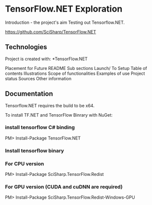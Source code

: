# TensorFlow.NET Exploration

Introduction - the project's aim
Testing out Tensorflow.NET.  

https://github.com/SciSharp/TensorFlow.NET 

## Technologies
Project is created with:
*TensorFlow.NET

Placement for Future README Sub sections
Launch/ To Setup
Table of contents
Illustrations
Scope of functionalities
Examples of use
Project status
Sources
Other information

## Documentation

Tensorflow.NET requires the build to be x64.

To install TF.NET and TensorFlow Binrary with NuGet:

### install tensorflow C# binding
PM> Install-Package TensorFlow.NET

### Install tensorflow binary
### For CPU version
PM> Install-Package SciSharp.TensorFlow.Redist

### For GPU version (CUDA and cuDNN are required)
PM> Install-Package SciSharp.TensorFlow.Redist-Windows-GPU
